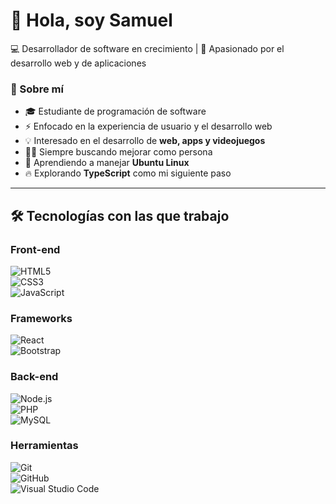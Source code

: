 # 👋 Hola, soy Samuel  
💻 Desarrollador de software en crecimiento | 🚀 Apasionado por el desarrollo web y de aplicaciones  

### 🚀 Sobre mí  
- 🎓 Estudiante de programación de software  
- ⚡ Enfocado en la experiencia de usuario y el desarrollo web  
- 💡 Interesado en el desarrollo de **web, apps y videojuegos**   
- 🏋️‍♂️ Siempre buscando mejorar como persona  
- 🐧 Aprendiendo a manejar **Ubuntu Linux**  
- 🔥 Explorando **TypeScript** como mi siguiente paso  

---

## 🛠️ Tecnologías con las que trabajo  

### Front-end  
![HTML5](https://img.shields.io/badge/HTML5-E34F26?style=for-the-badge&logo=html5&logoColor=white)  
![CSS3](https://img.shields.io/badge/CSS3-1572B6?style=for-the-badge&logo=css3&logoColor=white)  
![JavaScript](https://img.shields.io/badge/JavaScript-F7DF1E?style=for-the-badge&logo=javascript&logoColor=black)  

### Frameworks  
![React](https://img.shields.io/badge/React-20232A?style=for-the-badge&logo=react&logoColor=61DAFB)  
![Bootstrap](https://img.shields.io/badge/Bootstrap-563D7C?style=for-the-badge&logo=bootstrap&logoColor=white)  

### Back-end  
![Node.js](https://img.shields.io/badge/Node.js-43853D?style=for-the-badge&logo=node.js&logoColor=white)  
![PHP](https://img.shields.io/badge/PHP-777BB4?style=for-the-badge&logo=php&logoColor=white)  
![MySQL](https://img.shields.io/badge/MySQL-4479A1?style=for-the-badge&logo=mysql&logoColor=white)  

### Herramientas  
![Git](https://img.shields.io/badge/Git-F05032?style=for-the-badge&logo=git&logoColor=white)  
![GitHub](https://img.shields.io/badge/GitHub-181717?style=for-the-badge&logo=github&logoColor=white)  
![Visual Studio Code](https://img.shields.io/badge/VS%20Code-007ACC?style=for-the-badge&logo=visual-studio-code&logoColor=white)  



